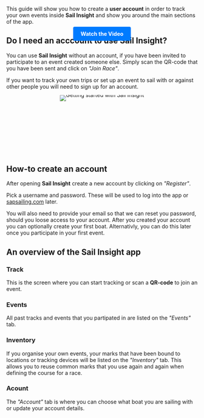 This guide will show you how to create a **user account** in order to track your own events inside **Sail Insight** and show you around the main sections of the app.

## Do I need an acccount to use Sail Insight?
You can use **Sail Insight** without an account, if you have been invited to participate to an event created someone else. Simply scan the QR-code that you have been sent and click on *"Join Race"*.

If you want to track your own trips or set up an event to sail with or against other people you will need to sign up for an account.

<div style="text-align: center; line-height: 0;margin-bottom: 13em;">
  <a href="https://www.youtube.com/watch?v=ZnRooWkRvas" target="_blank">
    <img src="https://img.youtube.com/vi/ZnRooWkRvas/0.jpg" alt="Getting started with Sail Insight" style="display: inline-block;">
  </a>
  <div style="line-height: normal; margin-top: -14em;">
    <a href="https://www.youtube.com/watch?v=ZnRooWkRvas" target="_blank" style="
      display: inline-block;
      vertical-align: middle;
      background-color: #007BFF;
      color: white;
      padding: 10px 20px;
      border-radius: 4px;
      text-decoration: none;
      font-weight: bold;
    ">Watch the Video</a>
  </div>
</div>

## How-to create an account
After opening **Sail Insight** create a new account by clicking on *"Register"*.

Pick a username and password. These will be used to log into the app or [sapsailing.com](https://www.sapsailing.com/gwt/Home.html) later.

You will also need to provide your email so that we can reset you password, should you loose access to your account. After you created your account you can optionally create your first boat. Alternativly, you can do this later once you participate in your first event.

## An overview of the Sail Insight app
### Track
This is the screen where you can start tracking or scan a **QR-code** to join an event.

### Events
All past tracks and events that you partipated in are listed on the *"Events"* tab.

### Inventory
If you organise your own events, your marks that have been bound to locations or tracking devices will be listed on the *"Inventory"* tab. This allows you to reuse common marks that you use again and again when defining the course for a race.

### Acount
The *"Account"* tab is where you can choose what boat you are sailing with or update your account details.